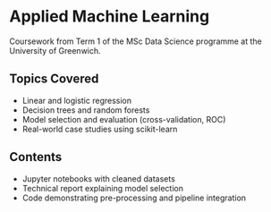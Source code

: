 # Applied Machine Learning

Coursework from Term 1 of the MSc Data Science programme at the University of Greenwich.

## Topics Covered
- Linear and logistic regression
- Decision trees and random forests
- Model selection and evaluation (cross-validation, ROC)
- Real-world case studies using scikit-learn

## Contents
- Jupyter notebooks with cleaned datasets
- Technical report explaining model selection
- Code demonstrating pre-processing and pipeline integration

